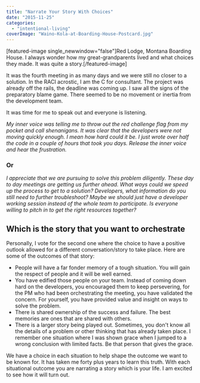 ```yaml
---
title: "Narrate Your Story With Choices"
date: "2015-11-25"
categories: 
  - "intentional-living"
coverImage: "Waino-Kola-at-Boarding-House-Postcard.jpg"
---
```


\[featured-image single\_newwindow="false"\]Red Lodge, Montana Boarding House. I always wonder how my great-grandparents lived and what choices they made. It was quite a story.\[/featured-image\]

It was the fourth meeting in as many days and we were still no closer to a solution. In the RACI acrostic, I am the C for consultant. The project was already off the rails, the deadline was coming up. I saw all the signs of the preparatory blame game. There seemed to be no movement or inertia from the development team.

It was time for me to speak out and everyone is listening.

_My inner voice was telling me to throw out the red challenge flag from my pocket and call shenanigans. It was clear that the developers were not moving quickly enough. I mean how hard could it be. I just wrote over half the code in a couple of hours that took you days. Release the inner voice and hear the frustration._

### Or

_I appreciate that we are pursuing to solve this problem diligently. These day to day meetings are getting us further ahead. What ways could we speed up the process to get to a solution? Developers, what information do you still need to further troubleshoot? Maybe we should just have a developer working session instead of the whole team to participate. Is everyone willing to pitch in to get the right resources together?_

## Which is the story that you want to orchestrate

Personally, I vote for the second one where the choice to have a positive outlook allowed for a different conversation/story to take place. Here are some of the outcomes of that story:

- People will have a far fonder memory of a tough situation. You will gain the respect of people and it will be well earned.
- You have edified those people on your team. Instead of coming down hard on the developers, you encouraged them to keep persevering, for the PM who had been orchestrating the meeting, you have validated the concern. For yourself, you have provided value and insight on ways to solve the problem.
- There is shared ownership of the success and failure. The best memories are ones that are shared with others.
- There is a larger story being played out. Sometimes, you don't know all the details of a problem or other thinking that has already taken place. I remember one situation where I was shown grace when I jumped to a wrong conclusion with limited facts. Be that person that gives the grace.

We have a choice in each situation to help shape the outcome we want to be known for. It has taken me forty plus years to learn this truth. With each situational outcome you are narrating a story which is your life. I am excited to see how it will turn out.
